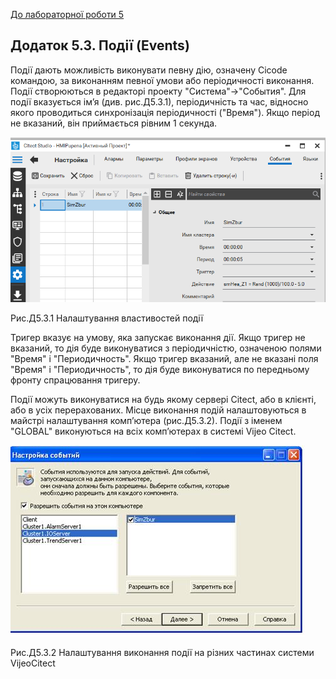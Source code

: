 [До лабораторної роботи 5](lab5.md)

## Додаток 5.3. Події (Events) 

Події дають можливість виконувати певну дію, означену Cicode командою, за виконанням певної умови або періодичності виконання. Події створюються в редакторі проекту "Система"->"События". Для події вказується ім’я (див. рис.Д5.3.1), періодичність та час, відносно якого проводиться синхронізація періодичності ("Время"). Якщо період не вказаний, він приймається рівним 1 секунда.  

![image-20211114161113298](media5/image-20211114161113298.png)

Рис.Д5.3.1 Налаштування властивостей події

Тригер вказує на умову, яка запускає виконання дії. Якщо тригер не вказаний, то дія буде виконуватися з періодичністю, означеною полями "Время" і "Периодичность". Якщо тригер вказаний, але не вказані поля "Время" і "Периодичность", то дія буде виконуватися по передньому фронту спрацювання тригеру.

Події можуть виконуватися на будь якому сервері Citect, або в клієнті, або в усіх перерахованих. Місце виконання подій налаштовуються в майстрі налаштування комп’ютера (рис.Д5.3.2). Події з іменем "GLOBAL" виконуються на всіх комп’ютерах в системі Vijeo Citect. 

![img](media5/clip_image042.jpg)

Рис.Д5.3.2 Налаштування виконання події на різних частинах системи VijeoCitect 

